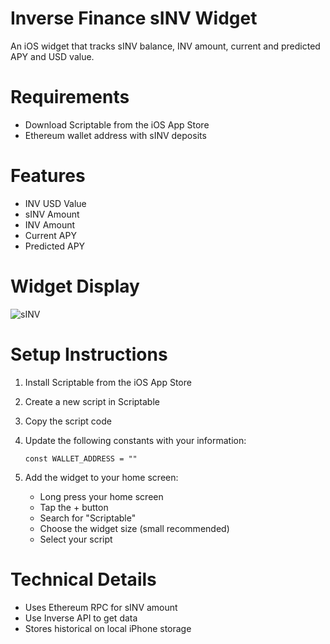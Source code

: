 # Inverse Finance sINV Widget
An iOS widget that tracks sINV balance, INV amount, current and predicted APY and USD value. 

# Requirements
- Download Scriptable from the iOS App Store
- Ethereum wallet address with sINV deposits

# Features
- INV USD Value
- sINV Amount
- INV Amount
- Current APY
- Predicted APY

# Widget Display
![sINV](https://github.com/user-attachments/assets/688f422f-2676-4047-a3c8-8092aa7fbcc5)

# Setup Instructions
1. Install Scriptable from the iOS App Store
2. Create a new script in Scriptable
3. Copy the script code
4. Update the following constants with your information:

      ```const WALLET_ADDRESS = ""```
5. Add the widget to your home screen:

      - Long press your home screen
      - Tap the + button
      - Search for "Scriptable"
      - Choose the widget size (small recommended)
      - Select your script

# Technical Details
- Uses Ethereum RPC for sINV amount
- Use Inverse API to get data
- Stores historical on local iPhone storage
